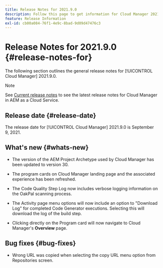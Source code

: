 ```yaml
---
title: Release Notes for 2021.9.0
description: Follow this page to get information for Cloud Manager 2021.9.0
feature: Release Information
exl-id: cb00a084-76f1-4e9c-8bad-9d09d47476c3
---
```

# Release Notes for 2021.9.0 {#release-notes-for}

The following section outlines the general release notes for [!UICONTROL Cloud Manager] 2021.9.0.

>[!NOTE]
>See [Current release notes](https://experienceleague.adobe.com/docs/experience-manager-cloud-service/onboarding/getting-access/release-notes-cloud-manager/release-notes-cm-current.html?lang=en#getting-access) to see the latest release notes for Cloud Manager in AEM as a Cloud Service.

## Release date {#release-date}

The release date for [!UICONTROL Cloud Manager] 2021.9.0 is September 9, 2021.

## What's new {#whats-new}

* The version of the AEM Project Archetype used by Cloud Manager has been updated to version 30.

* The program cards on Cloud Manager landing page and the associated experience has been refreshed.

* The Code Quality Step Log now includes verbose logging information on the OakPal scanning process.

* The Activity page menu options will now include an option to "Download Log" for completed Code Generator executions. Selecting this will download the log of the build step.

* Clicking directly on the Program card will now navigate to Cloud Manager's **Overview** page. 

## Bug fixes {#bug-fixes}

* Wrong URL was copied when selecting the copy URL menu option from Repositories screen.
